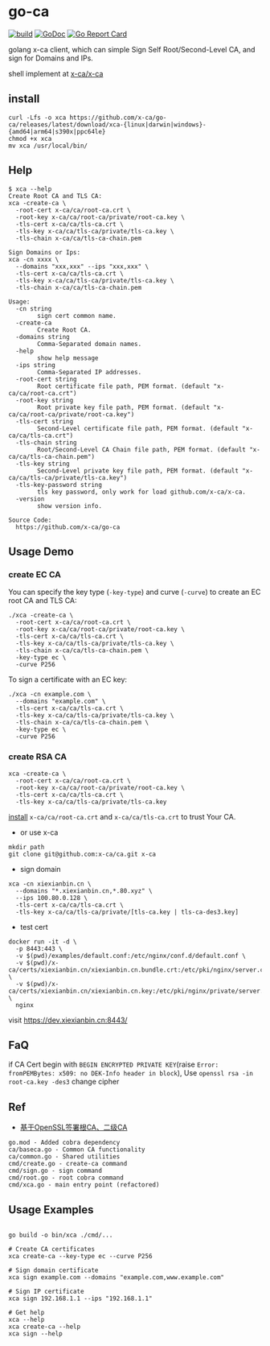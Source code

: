 # go-ca

[![build](https://github.com/x-ca/go-ca/actions/workflows/workflow.yaml/badge.svg)](https://github.com/x-ca/go-ca/actions/workflows/workflow.yaml)
[![GoDoc](https://godoc.org/github.com/x-ca/go-ca?status.svg)](https://pkg.go.dev/github.com/x-ca/go-ca)
[![Go Report Card](https://goreportcard.com/badge/github.com/x-ca/go-ca)](https://goreportcard.com/report/github.com/x-ca/go-ca)

golang x-ca client, which can simple Sign Self Root/Second-Level CA, and sign for Domains and IPs.

shell implement at [x-ca/x-ca](https://github.com/x-ca/x-ca)

## install

```
curl -Lfs -o xca https://github.com/x-ca/go-ca/releases/latest/download/xca-{linux|darwin|windows}-{amd64|arm64|s390x|ppc64le}
chmod +x xca
mv xca /usr/local/bin/
```

## Help

```
$ xca --help
Create Root CA and TLS CA:
xca -create-ca \
  -root-cert x-ca/ca/root-ca.crt \
  -root-key x-ca/ca/root-ca/private/root-ca.key \
  -tls-cert x-ca/ca/tls-ca.crt \
  -tls-key x-ca/ca/tls-ca/private/tls-ca.key \
  -tls-chain x-ca/ca/tls-ca-chain.pem

Sign Domains or Ips:
xca -cn xxxx \
  --domains "xxx,xxx" --ips "xxx,xxx" \
  -tls-cert x-ca/ca/tls-ca.crt \
  -tls-key x-ca/ca/tls-ca/private/tls-ca.key \
  -tls-chain x-ca/ca/tls-ca-chain.pem

Usage:
  -cn string
    	sign cert common name.
  -create-ca
    	Create Root CA.
  -domains string
    	Comma-Separated domain names.
  -help
    	show help message
  -ips string
    	Comma-Separated IP addresses.
  -root-cert string
    	Root certificate file path, PEM format. (default "x-ca/ca/root-ca.crt")
  -root-key string
    	Root private key file path, PEM format. (default "x-ca/ca/root-ca/private/root-ca.key")
  -tls-cert string
    	Second-Level certificate file path, PEM format. (default "x-ca/ca/tls-ca.crt")
  -tls-chain string
    	Root/Second-Level CA Chain file path, PEM format. (default "x-ca/ca/tls-ca-chain.pem")
  -tls-key string
    	Second-Level private key file path, PEM format. (default "x-ca/ca/tls-ca/private/tls-ca.key")
  -tls-key-password string
    	tls key password, only work for load github.com/x-ca/x-ca.
  -version
    	show version info.

Source Code:
  https://github.com/x-ca/go-ca
```

## Usage Demo

### create EC CA

You can specify the key type (`-key-type`) and curve (`-curve`) to create an EC root CA and TLS CA:

```
./xca -create-ca \
  -root-cert x-ca/ca/root-ca.crt \
  -root-key x-ca/ca/root-ca/private/root-ca.key \
  -tls-cert x-ca/ca/tls-ca.crt \
  -tls-key x-ca/ca/tls-ca/private/tls-ca.key \
  -tls-chain x-ca/ca/tls-ca-chain.pem \
  -key-type ec \
  -curve P256
```

To sign a certificate with an EC key:

```
./xca -cn example.com \
  --domains "example.com" \
  -tls-cert x-ca/ca/tls-ca.crt \
  -tls-key x-ca/ca/tls-ca/private/tls-ca.key \
  -tls-chain x-ca/ca/tls-ca-chain.pem \
  -key-type ec \
  -curve P256
```

### create RSA CA

```
xca -create-ca \
  -root-cert x-ca/ca/root-ca.crt \
  -root-key x-ca/ca/root-ca/private/root-ca.key \
  -tls-cert x-ca/ca/tls-ca.crt \
  -tls-key x-ca/ca/tls-ca/private/tls-ca.key
```

[install](https://www.xiexianbin.cn/http/ssl/2017-02-15-openssl-self-sign-ca/#导出导入自签名证书) `x-ca/ca/root-ca.crt` and `x-ca/ca/tls-ca.crt` to trust Your CA.

- or use x-ca

```
mkdir path
git clone git@github.com:x-ca/ca.git x-ca
```

- sign domain

```
xca -cn xiexianbin.cn \
  --domains "*.xiexianbin.cn,*.80.xyz" \
  --ips 100.80.0.128 \
  -tls-cert x-ca/ca/tls-ca.crt \
  -tls-key x-ca/ca/tls-ca/private/[tls-ca.key | tls-ca-des3.key]
```

- test cert

```
docker run -it -d \
  -p 8443:443 \
  -v $(pwd)/examples/default.conf:/etc/nginx/conf.d/default.conf \
  -v $(pwd)/x-ca/certs/xiexianbin.cn/xiexianbin.cn.bundle.crt:/etc/pki/nginx/server.crt \
  -v $(pwd)/x-ca/certs/xiexianbin.cn/xiexianbin.cn.key:/etc/pki/nginx/private/server.key \
  nginx
```

visit https://dev.xiexianbin.cn:8443/

## FaQ

if CA Cert begin with `BEGIN ENCRYPTED PRIVATE KEY`(raise `Error: fromPEMBytes: x509: no DEK-Info header in block`),
Use `openssl rsa -in root-ca.key -des3` change cipher

## Ref

- [基于OpenSSL签署根CA、二级CA](https://www.xiexianbin.cn/s/ca/)

```
go.mod - Added cobra dependency
ca/baseca.go - Common CA functionality
ca/common.go - Shared utilities
cmd/create.go - create-ca command
cmd/sign.go - sign command
cmd/root.go - root cobra command
cmd/xca.go - main entry point (refactored)
```

## Usage Examples

```

go build -o bin/xca ./cmd/...

# Create CA certificates
xca create-ca --key-type ec --curve P256

# Sign domain certificate
xca sign example.com --domains "example.com,www.example.com"

# Sign IP certificate
xca sign 192.168.1.1 --ips "192.168.1.1"

# Get help
xca --help
xca create-ca --help
xca sign --help

```
